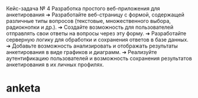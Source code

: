 Кейс-задача № 4
Разработка простого веб-приложения для анкетирования
➔	Разработайте веб-страницу с формой, содержащей различные типы вопросов (текстовые, множественного выбора, радиокнопки и др.). 
➔	Создайте возможность для пользователей отправлять свои ответы на вопросы через эту форму. 
➔	Разработайте серверную логику для обработки и сохранения ответов в базе данных. 
➔	Добавьте возможность анализировать и отображать результаты анкетирования в виде графиков и диаграмм. 
➔	Реализуйте аутентификацию пользователей и возможность сохранения результатов анкетирования в их личных профилях. 
# anketa
